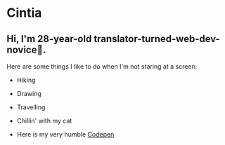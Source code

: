 # Cintia

## Hi, I'm 28-year-old **translator-turned-web-dev-novice**🐣.

Here are some things I like to do when I'm not staring at a screen:
- Hiking
- Drawing
- Travelling
- Chillin' with my cat

- Here is my very humble [Codepen](https://codepen.io/bewarethebananapeel)
